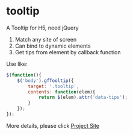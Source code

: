 # tooltip

A Tooltip for H5, need jQuery

1. Match any site of screen
2. Can bind to dynamic elements
3. Get tips from element by callback function

Use like:
```javascript
$(function(){
    $('body').gfTooltip({
        target: '.tooltip',
        contents: function(elem){
            return $(elem).attr('data-tips');
        }
    });
});
```

More details, please click [Project Site](http://www.gogofeel.cn/tooltip "tooltip by gogofeel.cn")
